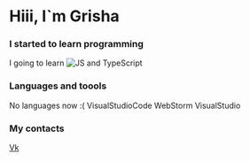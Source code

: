 <h1 aligng="center"> Hiii, I`m Grisha </h1>


### I started to learn programming
   I going to learn ![JS](https://fontawesome.com/icons/js?f=brands&s=solid) and TypeScript

### Languages and toools
   No languages now :(
   VisualStudioCode
   WebStorm
   VisualStudio
### My contacts
[Vk](https://vk.com/id731158952)
